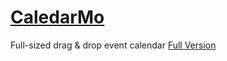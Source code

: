 # [CaledarMo][1]
Full-sized drag &amp; drop event calendar
[Full Version][2]


[1]: https://samuelbetio.github.io/storyofmylife
[2]: https://github.com/samuelbetio/storyofmylife/releases/tag/v00.00.04
